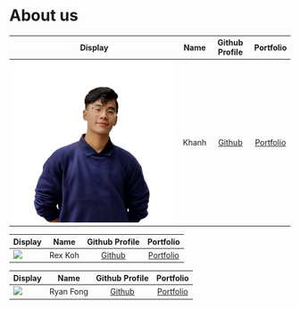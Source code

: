 # About us


Display | Name  |            Github Profile            | Portfolio 
--------|:-----:|:------------------------------------:|:---------:
![](/docs/team/Khanh.png) | Khanh | [Github](https://github.com/tkhahns) | [Portfolio](docs/team/johndoe.md)


Display |   Name   |             Github Profile             | Portfolio 
--------|:--------:|:--------------------------------------:|:---------:
![](https://via.placeholder.com/100.png?text=Photo) | Rex Koh  | [Github](https://github.com/rexkoh425) | [Portfolio](docs/team/RexKoh.md)

Display | Name | Github Profile | Portfolio 
--------|:----:|:--------------:|:---------:
![](https://via.placeholder.com/100.png?text=Photo) | Ryan Fong | [Github](https://github.com/CT9ARyan) | [Portfolio](./team/ryanfong.md)

